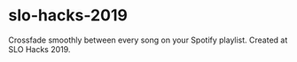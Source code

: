 # slo-hacks-2019
Crossfade smoothly between every song on your Spotify playlist. Created at SLO Hacks 2019.
